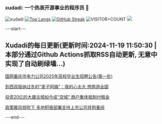 ### xudadi: 一个热衷开源事业的程序员 👋

![xudadi](https://github-readme-stats-git-masterorgs-github-readme-stats-team.vercel.app/api?username=xudadi)
[![Top Langs](https://github-readme-stats.vercel.app/api/top-langs/?username=xudadi)](https://github.com/anuraghazra/github-readme-stats)
[![GitHub Streak](https://streak-stats.demolab.com?user=xudadi&locale=zh_Hans)](https://git.io/streak-stats)
![VISITOR+COUNT](https://komarev.com/ghpvc/?username=xudadi&label=VISITOR+COUNT)
![](https://raw.githubusercontent.com/xudadi/xudadi/main/assets/github-contribution-grid-snake.svg)


---start---

## Xudadi的每日更新(更新时间:2024-11-19 11:50:30 | 本部分通过Github Actions抓取RSS自动更新, 无意中实现了自动刷绿墙...)

[国网重庆市电力公司2025年高校毕业生招聘公告(第一批)](https://www.gongkaoleida.com/article/2198691)

[到西双版纳过冬的"麦子阿姨"：我的心太大 想周游全国](https://m.163.com/news/article/JHBHJPIQ0514D3UH.html)

[投资20亿的大庸古城如今成"空城" 商户集体抵制付租金](https://m.163.com/news/article/JHBH5HML0514R9P4.html)

[政策暖风频吹下 多地积极部署支持上市公司并购重组](https://m.163.com/news/article/JHBBP38C05198CJN.html)

---end---
